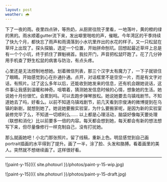 ```yaml
---
layout: post
weather: 🌧
---
```


下了一夜的雨。夜里四点钟，等热奶，从厨房往院子里看，一地落叶，黄的橙的绿的黑的。雨水顺着gutter流下来，发出噼里啪啦的声，催眠。今年湾区的干季持续了快九个月，都快忘了雨声和雨滴落到小水坑里炸出的水花的样子。又一只松鼠在草坪上出现了。探头探脑，选定一个位置，开始拼命刨坑。回想起最近草坪上总是有一个个小坑，终于抓住了罪魁祸首。我拉开门，声音把松鼠吓跑了。花了几分钟用手机查了野生松鼠的病害与防治，有点头疼。

心里还是无法控制地想她。划着微信列表，那三个汉字太有魔力了，一下子就锁住了眼睛。开始感觉到心在扑通扑通。点开，对话框里不是空空一片，而是有文字对话，有照片。过了这么多年以后，还能收到她发来的信息，还有机会跟她说话，这件事让我感到温暖和神奇。咀嚼着，猜测她发信息时候的心情，想象她的生活。她说她十月份很忙。会累到吗。可以去跑步弹琴放松。她说她要去乌镇戏剧节。不知道她去了吗，好看么。以前不知道乌镇戏剧节，前几天看到宗俊涛的微博提到在乌镇的新剧，就想到她了。她说她要搬实验室，为什么要搬家呢，是因为新的实验室装修完毕了么，不知道一切顺利么…… 以上都是心理活动，脑袋好像每天要处理（联想和消化）比以前要多一倍的内容。每天都会想到她，每天都会有新的想法想写下来，但尽量像修行一样克制自己，没有打扰她。

那么就画她吧！小北门那张照片。留了线稿，重新上色。明显感觉到自己画portrait插画的水平得到了提升。画了一半，涂了脸、头发和胳膊。看着画里的美人。突然就不想继续画了。这样很好看。

---

![paint-y-15]({{ site.photourl }}/photos/paint-y-15-wip.jpg)

![paint-y-15]({{ site.photourl }}/photos/paint-y-15-draft.jpg)